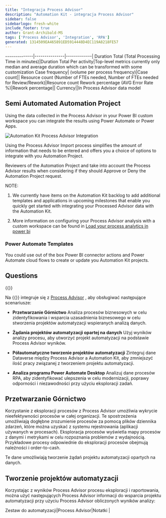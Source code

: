 ```yaml
---
title: "Integracja Process Advisor"
description: "Automation Kit - integracja Process Advisor"
sidebar: false
sidebarlogo: fresh-white
include_footer: true
author: Grant-Archibald-MS
tags: ['Process Advisor', 'Integration', 'RPA']
generated: 1314509EA465891ED5914448D4EC119A8218FE57
---
```

--------------|---------------|-------------|
Duration Total (Total Processing Time in minutes)|Duration Total Per activity|Top-level metrics currently only median and average duration which can be transformed with some customization
Case frequency| (volume per process frequency)|Case count||
Resource count (Number of FTEs needed, Number of FTEs needed for Review/Rework)|Resource count
Rework percentage (AVG Error Rate %)|Rework percentage||
Currency||In Process Advisor data model

## Semi Automated Automation Project

Using the data collected in the Process Advisor in your Power BI custom workspace you can integrate the results using Power Automate or Power Apps.

![Automation Kit Process Advisor Integration](/images/illustrations/process-advisor-integration.svg)

Using the Process Advisor Import process simplifies the amount of information that needs to be entered and offers you a choice of options to integrate with you Automation Project.

Reviewers of the Automation Project and take into account the Process Advisor results when considering if they should Approve or Deny the Automation Project request.

NOTE:

1. We currently have items on the Automation Kit backlog to add additional templates and applications in upcoming milestones that enable you quickly get started with integrating your Processed Advisor data with the Automation Kit.

2. More information on configuring your Process Advisor analysis with a custom workspace can be found in [Load your process analytics in power bi](https://learn.microsoft.com/power-automate/process-mining-pbi-workspace#load-your-process-analytics-in-power-bi)

### Power Automate Templates

You could use out of the box Power BI connector actions and Power Automate cloud flows to create or update you Automation Kit projects.

## Questions

{{<questions name="/content/en-us/backlog/process-advisor-integration.json" completed="Thank you for completing Process Advisor questions" showNavigationButtons=false />}}

Na {{<product-name>}} integruje się z [Process Advisor](https://learn.microsoft.com/power-automate/process-advisor-overview) , aby obsługiwać następujące scenariusze:

- **Przetwarzanie Górnictwo** Analiza procesów biznesowych w celu zidentyfikowania i wsparcia uzasadnienia biznesowego w celu stworzenia projektów automatyzacji wspieranych analizą danych.

- **Żądania projektów automatyzacji opartej na danych** Użyj wyników analizy procesu, aby utworzyć projekt automatyzacji na podstawie Process Advisor wyników.

- **Półautomatyczne tworzenie projektów automatyzacji** Zintegruj dane Dataverse między Process Advisor a Automation Kit, aby zmniejszyć ilość pracy związanej z tworzeniem projektu automatyzacji.

- **Analiza programu Power Automate Desktop** Analizuj dane procesów RPA, aby zidentyfikować ulepszenia w celu modernizacji, poprawy odporności i niezawodności przy użyciu eksploracji zadań.

## Przetwarzanie Górnictwo

Korzystanie z eksploracji procesów z Process Advisor umożliwia wykrycie nieefektywności procesów w całej organizacji. Te spostrzeżenia umożliwiają dogłębne zrozumienie procesów za pomocą plików dziennika zdarzeń, które można uzyskać z systemu rejestrowania (aplikacji używanych w procesach). Eksploracja procesów wyświetla mapy procesów z danymi i metrykami w celu rozpoznania problemów z wydajnością. Przykładowe procesy odpowiednie do eksploracji procesów obejmują należności i order-to-cash.

Te dane umożliwiają tworzenie żądań projektu automatyzacji opartych na danych.

## Tworzenie projektów automatyzacji

Korzystając z wyników Process Advisor procesu eksploracji i raportowania, można użyć następujących Process Advisor informacji do wsparcia projektu automatyzacji przy użyciu Process Advisor obliczonych wyników analizy:

Zestaw do automatyzacji|Process Advisor|Notatki        |
